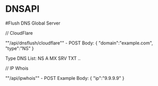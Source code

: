 # DNSAPI

#Flush DNS Global Server

// CloudFlare

""/api/dnsflush/cloudflare"" - POST
Body:
{
    "domain":"example.com",
    "type":"NS"
}

Type DNS List:
NS
A
MX
SRV
TXT
..

// IP Whois 

""/api/ipwhois"" - POST
Example
Body:
{
    "ip":"9.9.9.9"
}
